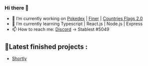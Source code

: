 ### Hi there 👋

- 🔭 I’m currently working on [Pokedex](https://github.com/Stablest/pokedex) | [Finer](https://github.com/Stablest/Finer) | [Countries Flags 2.0](https://github.com/Stablest/Countries-2.0)
- 🌱 I’m currently learning Typescript | React.js | Node.js | Express
- 📫 How to reach me: [Discord](https://discord.com/) -> Stablest #5049
## 📌Latest finished projects : 
- [Shortly](https://github.com/Stablest/Shortly)

